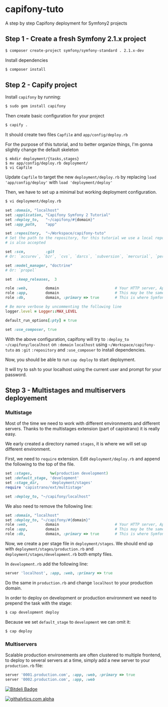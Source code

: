 capifony-tuto
=============

A step by step Capifony deployment for Symfony2 projects

Step 1 - Create a fresh Symfony 2.1.x project
---------------------------------------------

```bash
$ composer create-project symfony/symfony-standard . 2.1.x-dev
```

Install dependencies

```bash
$ composer install
```

Step 2 - Capify project
-----------------------

Install `capifony` by running:

```bash
$ sudo gem install capifony
```

Then create basic configuration for your project

```bash
$ capify .
```

It should create two files `Capfile` and `app/config/deploy.rb`

For the purpose of this tutorial, and to better organize things, I'm gonna
slightly change the default skeleton

```
$ mkdir deployment/{tasks,stages}
$ mv app/config/deploy.rb deployment/
$ vi Capfile
```
Update `Capfile` to target the new `deployment/deploy.rb` by replacing `load 'app/config/deploy'` with `load 'deployment/deploy'`

Then, we have to set up a minimal but working deployment configuration.

```bash
$ vi deployment/deploy.rb
```

```ruby
set :domain, "localhost"
set :application, "Capifony Symfony 2 Tutorial"
set :deploy_to,   "~/capifony/#{domain}"
set :app_path,    "app"

set :repository,  "~/Workspace/capifony-tuto"
# Set the path to the repository, for this tutorial we use a local repository
# is also accepted

set :scm,         :git
# Or: `accurev`, `bzr`, `cvs`, `darcs`, `subversion`, `mercurial`, `perforce`, or `none`

set :model_manager, "doctrine"
# Or: `propel`

set  :keep_releases,  3

role :web,        domain                         # Your HTTP server, Apache/etc
role :app,        domain                         # This may be the same as your `Web` server
role :db,         domain, :primary => true       # This is where Symfony2 migrations will run

# Be more verbose by uncommenting the following line
logger.level = Logger::MAX_LEVEL

default_run_options[:pty] = true

set :use_composer, true
```

With the above configuration, capifony will try to `:deploy_to` `~/capifony/localhost` on `:domain` `localhost` using `~/Workspace/capifony-tuto` as `:git` `:repository` and `:use_composer` to install dependencies.

Now, you should be able to run `cap deploy` to start deployment.

It will try to ssh to your localhost using the current user and prompt for your password.

Step 3 - Multistages and multiservers deployement
-------------------------------------------------

### Multistage

Most of the time we need to work with different environments and different servers. Thanks to the multistages extension (part of capistrano) it is really easy.

We early created a directory named `stages`, it is where we will set up different environment.

First, we need to `require` extension. Edit `deployment/deploy.rb` and append the following to the top of the file.

```ruby
set :stages,        %w(production development)
set :default_stage, 'development'
set :stage_dir,     'deployment/stages'
require 'capistrano/ext/multistage'

set :deploy_to, "~/capifony/localhost"
```

We also need to remove the following line:

```ruby
set :domain, "localhost"
set :deploy_to, "~/capifony/#{domain}"
role :web,        domain                         # Your HTTP server, Apache/etc
role :app,        domain                         # This may be the same as your `Web` server
role :db,         domain, :primary => true       # This is where Symfony2 migrations will run
```

Now, we create a per stage file in `deployment/stages`. We should end up with `deployment/stages/production.rb` and `deployment/stages/development.rb` both empty files.

In `development.rb` add the following line: 

```ruby
server 'localhost', :app, :web, :primary => true
```

Do the same in `production.rb` and change `localhost` to your production domain.

In order to deploy on development or production environment we need to prepend the task with the stage:

```bash
$ cap development deploy
```

Because we set `default_stage` to `development` we can omit it:

```bash
$ cap deploy
```

### Multiservers

Scalable production environements are often clustered to multiple frontend, to deploy to several servers at a time, simply add
a new server to your `production.rb` file:

```ruby
server '0001.production.com', :app, :web, :primary => true
server '0002.production.com', :app, :web
```



[![Bitdeli Badge](https://d2weczhvl823v0.cloudfront.net/borisguery/capifony-tuto/trend.png)](https://bitdeli.com/free "Bitdeli Badge")

[![githalytics.com alpha](https://cruel-carlota.pagodabox.com/5b9711e7d5ef05ec9eac875a8f5728c6 "githalytics.com")](http://githalytics.com/borisguery/capifony-tuto)
